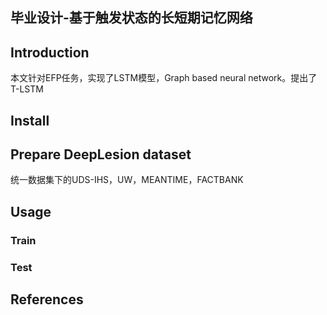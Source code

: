 ## 毕业设计-基于触发状态的长短期记忆网络




## Introduction

本文针对EFP任务，实现了LSTM模型，Graph based neural network。提出了T-LSTM



## Install



## Prepare DeepLesion dataset

统一数据集下的UDS-IHS，UW，MEANTIME，FACTBANK

## Usage

### Train




### Test



## References

